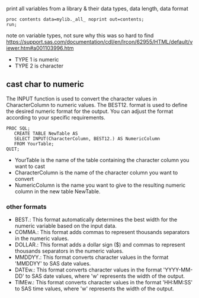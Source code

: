 print all variables from a library & their data types, data length, data format

```SAS
proc contents data=mylib._all_ noprint out=contents;
run;
```

note on variable types, not sure why this was so hard to find
https://support.sas.com/documentation/cdl/en/lrcon/62955/HTML/default/viewer.htm#a001103996.htm

- TYPE 1 is numeric 
- TYPE 2 is character


## cast char to numeric

The INPUT function is used to convert the character values in CharacterColumn to numeric values. The BEST12. format is used to define the desired numeric format for the output. You can adjust the format according to your specific requirements.

```sas
PROC SQL;
   CREATE TABLE NewTable AS
   SELECT INPUT(CharacterColumn, BEST12.) AS NumericColumn
   FROM YourTable;
QUIT;
```
- YourTable is the name of the table containing the character column you want to cast
- CharacterColumn is the name of the character column you want to convert
- NumericColumn is the name you want to give to the resulting numeric column in the new table NewTable.

### other formats

- BEST.: This format automatically determines the best width for the numeric variable based on the input data.
- COMMA.: This format adds commas to represent thousands separators in the numeric values.
- DOLLAR.: This format adds a dollar sign ($) and commas to represent thousands separators in the numeric values.
- MMDDYY.: This format converts character values in the format 'MMDDYY' to SAS date values.
- DATEw.: This format converts character values in the format 'YYYY-MM-DD' to SAS date values, where 'w' represents the width of the output.
- TIMEw.: This format converts character values in the format 'HH:MM:SS' to SAS time values, where 'w' represents the width of the output.
